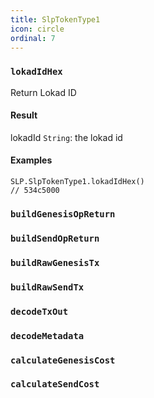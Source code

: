 ```yaml
---
title: SlpTokenType1
icon: circle
ordinal: 7
---
```


### `lokadIdHex`

Return Lokad ID

#### Result

lokadId `String`: the lokad id

#### Examples

    SLP.SlpTokenType1.lokadIdHex()
    // 534c5000

### `buildGenesisOpReturn`

### `buildSendOpReturn`

### `buildRawGenesisTx`

### `buildRawSendTx`

### `decodeTxOut`

### `decodeMetadata`

### `calculateGenesisCost`

### `calculateSendCost`
